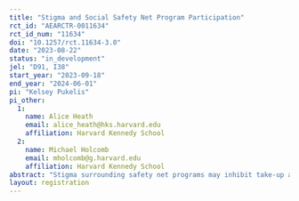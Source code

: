 ```yaml
---
title: "Stigma and Social Safety Net Program Participation"
rct_id: "AEARCTR-0011634"
rct_id_num: "11634"
doi: "10.1257/rct.11634-3.0"
date: "2023-08-22"
status: "in_development"
jel: "D91, I38"
start_year: "2023-09-18"
end_year: "2024-06-01"
pi: "Kelsey Pukelis"
pi_other:
  1:
    name: Alice Heath
    email: alice_heath@hks.harvard.edu
    affiliation: Harvard Kennedy School
  2:
    name: Michael Holcomb
    email: mholcomb@g.harvard.edu
    affiliation: Harvard Kennedy School
abstract: "Stigma surrounding safety net programs may inhibit take-up among eligibles (Moffitt 1983; Currie 2006) and impose utility costs on individuals already receiving benefits (Kleven & Kopczuk; Anders & Rafkin 2022). In this project, we conduct a survey experiment to investigate the nature of stigma associated with the Supplemental Nutrition Assistance Program (SNAP or food stamps). We collect respondents’ attitudes about SNAP and perceived judgement of SNAP status among different social groups. We compare individuals’ perceptions about social judgments to the full distribution of respondents’ attitudes to see if perceptions are accurate, particularly for low-income respondents who may be eligible for SNAP. In addition, we test interventions that either reframe SNAP benefits as a tool for economic mobility or inform respondents that one household’s participation decision will not affect whether others can receive benefits. We will measure the effect of the interventions on indices of survey responses describing the degree of stigma perceived by potential recipients and stigmatizing attitudes held by the general population. We will also measure the effect of the intervention on a relevant action: filling out a SNAP eligibility screener. Our study will contribute to the literature on stigma and take-up of safety net programs, focusing on the application decision margin for a highly stigmatized program."
layout: registration
---
```


